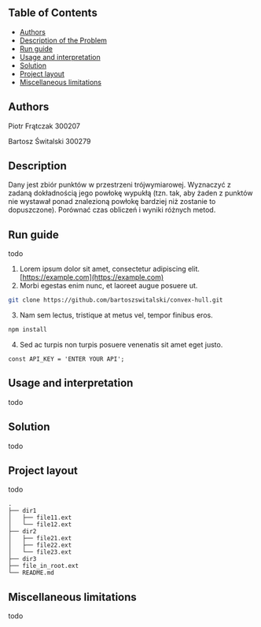 <!-- TABLE OF CONTENTS -->
## Table of Contents

* [Authors](#authors)
* [Description of the Problem](#description)
* [Run guide](#run-guide)
* [Usage and interpretation](#usage-and-interpretation)
* [Solution](#solution)
* [Project layout](#project-layout)
* [Miscellaneous limitations](#miscellaneous-limitations)

## Authors
Piotr Frątczak 300207

Bartosz Świtalski 300279

## Description
Dany jest zbiór punktów w przestrzeni trójwymiarowej. Wyznaczyć z zadaną
dokładnością jego powłokę wypukłą (tzn. tak, aby żaden z punktów nie
wystawał ponad znalezioną powłokę bardziej niż zostanie to dopuszczone).
Porównać czas obliczeń i wyniki różnych metod.

## Run guide
todo
1. Lorem ipsum dolor sit amet, consectetur adipiscing elit.  [https://example.com](https://example.com)
2. Morbi egestas enim nunc, et laoreet augue posuere ut.
```sh
git clone https://github.com/bartoszswitalski/convex-hull.git
```
3. Nam sem lectus, tristique at metus vel, tempor finibus eros.
```sh
npm install
```
4. Sed ac turpis non turpis posuere venenatis sit amet eget justo.
```JS
const API_KEY = 'ENTER YOUR API';
```

## Usage and interpretation
todo

## Solution 
todo

## Project layout
todo
```
.
├── dir1
│   ├── file11.ext
│   └── file12.ext
├── dir2
│   ├── file21.ext
│   ├── file22.ext
│   └── file23.ext
├── dir3
├── file_in_root.ext
└── README.md
```

## Miscellaneous limitations
todo
